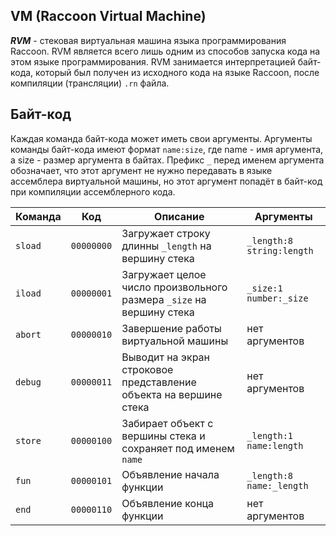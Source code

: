 
VM (Raccoon Virtual Machine)
---


***RVM*** - стековая виртуальная машина языка программирования Raccoon.
RVM является всего лишь одним из способов запуска кода на этом языке программирования.
RVM занимается интерпретацией байт-кода, который был получен из исходного кода на языке Raccoon,
после компиляции (трансляции) `.rn` файла.


## Байт-код

Каждая команда байт-кода может иметь свои аргументы. Аргументы команды байт-кода имеют формат `name:size`, 
где name - имя аргумента, а size - размер аргумента в байтах. Префикс `_` перед именем аргумента обозначает, что
этот аргумент не нужно передавать в языке ассемблера виртуальной машины, но этот аргумент попадёт в байт-код при 
компиляции ассемблерного кода.

| Команда | Код        | Описание                                                             | Аргументы                   |
|---------|------------|----------------------------------------------------------------------|-----------------------------|
| `sload` | `00000000` | Загружает строку длинны `_length` на вершину стека                   | `_length:8` `string:length` |
| `iload` | `00000001` | Загружает целое число произвольного размера `_size` на вершину стека | `_size:1` `number:_size`    |
| `abort` | `00000010` | Завершение работы виртуальной машины                                 | нет аргументов              |
| `debug` | `00000011` | Выводит на экран строковое представление объекта на вершине стека    | нет аргументов              |
| `store` | `00000100` | Забирает объект с вершины стека и сохраняет под именем `name`        | `_length:1` `name:length`   |
| `fun`   | `00000101` | Объявление начала функции                                            | `_length:8` `name:_length`  |
| `end`   | `00000110` | Объявление конца функции                                             | нет аргументов              |

